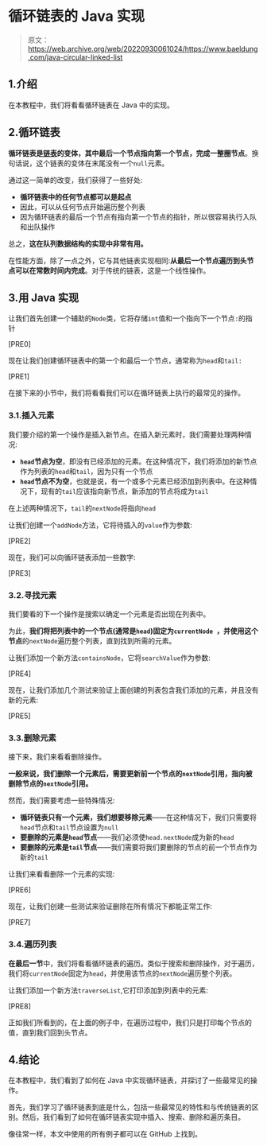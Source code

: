 # 循环链表的 Java 实现

> 原文：<https://web.archive.org/web/20220930061024/https://www.baeldung.com/java-circular-linked-list>

## 1.介绍

在本教程中，我们将看看循环链表在 Java 中的实现。

## 2.循环链表

**循环链表是[链表](/web/20221208143940/https://www.baeldung.com/java-linkedlist)的变体，其中最后一个节点指向第一个节点，完成一整圈节点**。换句话说，这个链表的变体在末尾没有一个`null`元素。

通过这一简单的改变，我们获得了一些好处:

*   **循环链表中的任何节点都可以是起点**
*   因此，可以从任何节点开始遍历整个列表
*   因为循环链表的最后一个节点有指向第一个节点的指针，所以很容易执行入队和出队操作

总之，**这在队列数据结构的实现中非常有用。**

在性能方面，除了一点之外，它与其他链表实现相同:**从最后一个节点遍历到头节点可以在常数时间内完成**。对于传统的链表，这是一个线性操作。

## 3.用 Java 实现

让我们首先创建一个辅助的`Node`类，它将存储`int`值和一个指向下一个节点`:`的指针

[PRE0]

现在让我们创建循环链表中的第一个和最后一个节点，通常称为`head`和`tail:`

[PRE1]

在接下来的小节中，我们将看看我们可以在循环链表上执行的最常见的操作。

### 3.1.插入元素

我们要介绍的第一个操作是插入新节点。在插入新元素时，我们需要处理两种情况:

*   **`head`节点为空**，即没有已经添加的元素。在这种情况下，我们将添加的新节点作为列表的`head`和`tail`，因为只有一个节点
*   **`head`节点不为空**，也就是说，有一个或多个元素已经添加到列表中。在这种情况下，现有的`tail`应该指向新节点，新添加的节点将成为`tail`

在上述两种情况下，`tail`的`nextNode`将指向`head`

让我们创建一个`addNode`方法，它将待插入的`value`作为参数:

[PRE2]

现在，我们可以向循环链表添加一些数字:

[PRE3]

### 3.2.寻找元素

我们要看的下一个操作是搜索以确定一个元素是否出现在列表中。

为此，**我们将把列表中的一个节点(通常是`head`)固定为`currentNode `，并使用这个节点**的`nextNode`遍历整个列表，直到找到所需的元素。

让我们添加一个新方法`containsNode`，它将`searchValue`作为参数:

[PRE4]

现在，让我们添加几个测试来验证上面创建的列表包含我们添加的元素，并且没有新的元素:

[PRE5]

### 3.3.删除元素

接下来，我们来看看删除操作。

**一般来说，我们删除一个元素后，需要更新前一个节点的`nextNode`引用，指向被删除节点的`nextNode`引用。**

然而，我们需要考虑一些特殊情况:

*   **循环链表只有一个元素，我们想要移除元素**——在这种情况下，我们只需要将`head`节点和`tail`节点设置为`null`
*   **要删除的元素是`head`节点**——我们必须使`head.nextNode`成为新的`head`
*   **要删除的元素是`tail`节点**——我们需要将我们要删除的节点的前一个节点作为新的`tail`

让我们来看看删除一个元素的实现:

[PRE6]

现在，让我们创建一些测试来验证删除在所有情况下都能正常工作:

[PRE7]

### 3.4.遍历列表

**在最后一节**中，我们将看看循环链表的遍历。类似于搜索和删除操作，对于遍历，我们将`currentNode`固定为`head`，并使用该节点的`nextNode`遍历整个列表。

让我们添加一个新方法`traverseList`,它打印添加到列表中的元素:

[PRE8]

正如我们所看到的，在上面的例子中，在遍历过程中，我们只是打印每个节点的值，直到我们回到头节点。

## 4.结论

在本教程中，我们看到了如何在 Java 中实现循环链表，并探讨了一些最常见的操作。

首先，我们学习了循环链表到底是什么，包括一些最常见的特性和与传统链表的区别。然后，我们看到了如何在循环链表实现中插入、搜索、删除和遍历条目。

像往常一样，本文中使用的所有例子都可以在 GitHub 上找到。